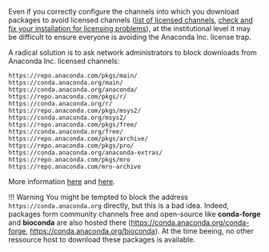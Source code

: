 Even if you correctly configure the channels into which you download packages to avoid licensed channels ([list of licensed channels](../conda-channels), [check and fix your installation for licensing problems](../conda-check)), at the institutional level it may be difficult to ensure everyone is avoiding the Anaconda Inc. license trap.

A radical solution is to ask network administrators to block downloads from Anaconda Inc. licensed channels:

```
https://repo.anaconda.com/pkgs/main/
https://conda.anaconda.org/main/ 
https://conda.anaconda.org/anaconda/ 
https://repo.anaconda.com/pkgs/r/
https://conda.anaconda.org/r/
https://repo.anaconda.com/pkgs/msys2/
https://conda.anaconda.org/msys2/
https://repo.anaconda.com/pkgs/free/
https://conda.anaconda.org/free/
https://repo.anaconda.com/pkgs/archive/
https://repo.anaconda.com/pkgs/pro/
https://conda.anaconda.org/anaconda-extras/
https://repo.anaconda.com/pkgs/mro
https://repo.anaconda.com/mro-archive
```

More information [here](https://docs.anaconda.com/working-with-conda/reference/default-repositories/) and [here](https://repo.anaconda.com/pkgs/).

!!! Warning 
    You might be tempted to block the address `https://conda.anaconda.org` directly, but this is a bad idea.
    Indeed, packages form community channels free and open-source like **conda-forge** and **bioconda** are also hosted there (https://conda.anaconda.org/conda-forge, https://conda.anaconda.org/bioconda). At the time beeing, no other ressource host to download these packages is available.